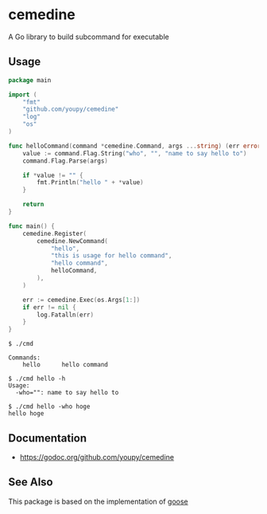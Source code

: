 # cemedine

A Go library to build subcommand for executable

## Usage

```go
package main

import (
    "fmt"
    "github.com/youpy/cemedine"
    "log"
    "os"
)

func helloCommand(command *cemedine.Command, args ...string) (err error) {
    value := command.Flag.String("who", "", "name to say hello to")
    command.Flag.Parse(args)

	if *value != "" {
		fmt.Println("hello " + *value)
	}

	return
}

func main() {
    cemedine.Register(
        cemedine.NewCommand(
            "hello",
            "this is usage for hello command",
            "hello command",
            helloCommand,
        ),
    )

	err := cemedine.Exec(os.Args[1:])
	if err != nil {
		log.Fatalln(err)
	}
}
```

```
$ ./cmd

Commands:
    hello      hello command
```

```
$ ./cmd hello -h
Usage:
  -who="": name to say hello to
```

```
$ ./cmd hello -who hoge
hello hoge
```

## Documentation

- https://godoc.org/github.com/youpy/cemedine

## See Also

This package is based on the implementation of [goose](https://bitbucket.org/liamstask/goose/src/a9882a2ed799e698d21706769cd8db004ed68f79/cmd/goose/?at=master)


